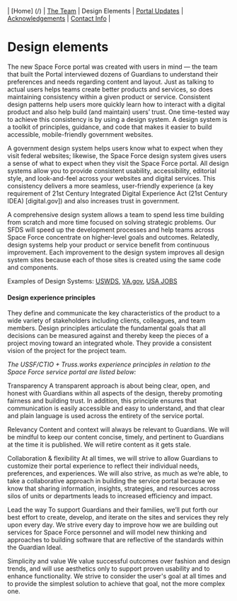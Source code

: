 | [Home] (/) | [The Team](https://ussf-orbit.github.io/ussf-portal/the-team)  | Design Elements | [Portal Updates](https://ussf-orbit.github.io/ussf-portal/portal-updates) | [Acknowledgements](https://ussf-orbit.github.io/ussf-portal/acknowledgements) | [Contact Info](https://ussf-orbit.github.io/ussf-portal/contact-info) |

# Design elements

The new Space Force portal was created with users in mind — the team that built the Portal interviewed dozens of Guardians to understand their preferences and needs regarding content and layout. Just as talking to actual users helps teams create better products and services, so does maintaining consistency within a given product or service. Consistent design patterns help users more quickly learn how to interact with a digital product and also help build (and maintain) users’ trust. One time-tested way to achieve this consistency is by using a design system. A design system is a toolkit of principles, guidance, and code that makes it easier to build accessible, mobile-friendly government websites. 

A government design system helps users know what to expect when they visit federal websites; likewise, the Space Force design system gives users a sense of what to expect when they visit the Space Force portal. All design systems allow you to provide consistent usability, accessibility, editorial style, and look-and-feel across your websites and digital services. This consistency delivers a more seamless, user-friendly experience (a key requirement of 21st Century Integrated Digital Experience Act (21st Century IDEA) [digital.gov]) and also increases trust in government.

A comprehensive design system allows a team to spend less time building from scratch and more time focused on solving strategic problems. Our SFDS will speed up the development processes and help teams across Space Force concentrate on higher-level goals and outcomes. Relatedly, design systems help your product or service benefit from continuous improvement. Each improvement to the design system improves all design system sites because each of those sites is created using the same code and components.

Examples of Design Systems: [USWDS](https://designsystem.digital.gov/), [VA.gov](https://design.va.gov/), [USA JOBS]()

#### Design experience principles

They define and communicate the key characteristics of the product to a wide variety of stakeholders including clients, colleagues, and team members. Design principles articulate the fundamental goals that all decisions can be measured against and thereby keep the pieces of a project moving toward an integrated whole. They provide a consistent vision of the project for the project team.

*The USSF/CTIO + Truss.works experience principles in relation to the Space Force service portal are listed below:*

Transparency
A transparent approach is about being clear, open, and honest with Guardians within all aspects of the design, thereby promoting fairness and building trust. In addition, this principle ensures that communication is easily accessible and easy to understand, and that clear and plain language is used across the entirety of the service portal.

Relevancy
Content and context will always be relevant to Guardians. We will be mindful to keep our content concise, timely, and pertinent to Guardians at the time it is published. We will retire content as it gets stale.

Collaboration & flexibility
At all times, we will strive to allow Guardians to customize their portal experience to reflect their individual needs, preferences, and experiences.  We will also strive, as much as we’re able, to take a collaborative approach in building the service portal because we know that sharing information, insights, strategies, and resources across silos of units or departments leads to increased efficiency and impact.

Lead the way
To support Guardians and their families, we’ll put forth our best effort to create, develop, and iterate on the sites and services they rely upon every day. We strive every day to improve how we are building out services for Space Force personnel and will model new thinking and approaches to building software that are reflective of the standards within the Guardian Ideal. 

Simplicity and value
We value successful outcomes over fashion and design trends, and will use aesthetics  only to support proven usability and to enhance functionality. We strive to consider the user's goal at all times and to provide the simplest solution to achieve that goal, not the more complex one.

